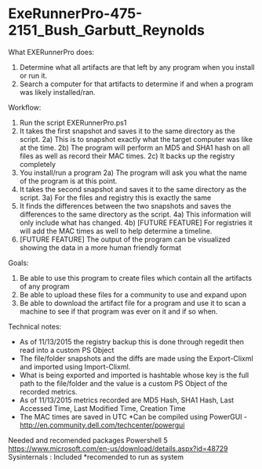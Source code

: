 # ExeRunnerPro-475-2151_Bush_Garbutt_Reynolds


What EXERunnerPro does:

1) Determine what all artifacts are that left by any program when you install or run it. 
2) Search a computer for that artifacts to determine if and when a program was likely installed/ran.

Workflow:

1) Run the script EXERunnerPro.ps1
2) It takes the first snapshot and saves it to the same directory as the script.
  2a) This is to snapshot exactly what the target computer was like at the time.
  2b) The program will perform an MD5 and SHA1 hash on all files as well as record their MAC times.
  2c) It backs up the registry completely 
2) You install/run a program
  2a) The program will ask you what the name of the program is at this point.
3) It takes the second snapshot and saves it to the same directory as the script.
  3a) For the files and registry this is exactly the same
4) It finds the differences between the two snapshots and saves the differences to the same directory as the script.
  4a) This information will only include what has changed.
  4b) [FUTURE FEATURE] For registries it will add the MAC times as well to help determine a timeline.
5) [FUTURE FEATURE] The output of the program can be visualized showing the data in a more human friendly format

Goals:
1) Be able to use this program to create files which contain all the artifacts of any program
2) Be able to upload these files for a community to use and expand upon
3) Be able to download the artifact file for a program and use it to scan a machine to see if that program was ever on it and if so when.

Technical notes:
* As of 11/13/2015 the registry backup this is done through regedit then read into a custom PS Object
* The file/folder snapshots and the diffs are made using the Export-Clixml and imported using Import-Clixml.
* What is being exported and imported is hashtable whose key is the full path to the file/folder and the value is a custom PS Object of the recorded metrics. 
* As of 11/13/2015 metrics recorded are MD5 Hash, SHA1 Hash, Last Accessed Time, Last Modified Time, Creation Time
* The MAC times are saved in UTC
*Can be compiled using PowerGUI - http://en.community.dell.com/techcenter/powergui 

Needed and recomended packages
Powershell 5 https://www.microsoft.com/en-us/download/details.aspx?id=48729
Sysinternals : Included *recomended to run as system